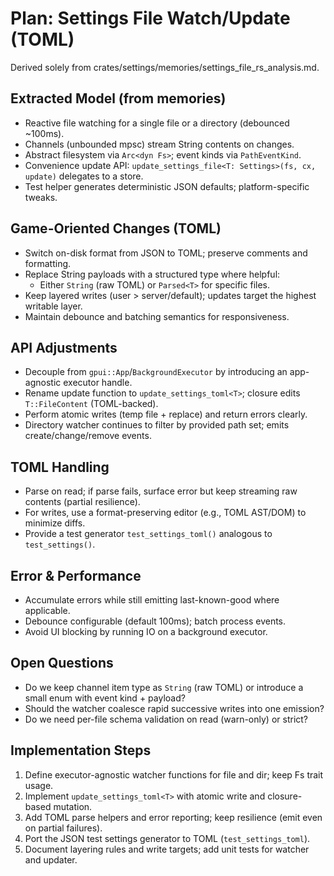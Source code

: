# Plan: Settings File Watch/Update (TOML)

Derived solely from crates/settings/memories/settings_file_rs_analysis.md.

## Extracted Model (from memories)
- Reactive file watching for a single file or a directory (debounced ~100ms).
- Channels (unbounded mpsc) stream String contents on changes.
- Abstract filesystem via `Arc<dyn Fs>`; event kinds via `PathEventKind`.
- Convenience update API: `update_settings_file<T: Settings>(fs, cx, update)` delegates to a store.
- Test helper generates deterministic JSON defaults; platform-specific tweaks.

## Game-Oriented Changes (TOML)
- Switch on-disk format from JSON to TOML; preserve comments and formatting.
- Replace String payloads with a structured type where helpful:
  - Either `String` (raw TOML) or `Parsed<T>` for specific files.
- Keep layered writes (user > server/default); updates target the highest writable layer.
- Maintain debounce and batching semantics for responsiveness.

## API Adjustments
- Decouple from `gpui::App`/`BackgroundExecutor` by introducing an app-agnostic executor handle.
- Rename update function to `update_settings_toml<T>`; closure edits `T::FileContent` (TOML-backed).
- Perform atomic writes (temp file + replace) and return errors clearly.
- Directory watcher continues to filter by provided path set; emits create/change/remove events.

## TOML Handling
- Parse on read; if parse fails, surface error but keep streaming raw contents (partial resilience).
- For writes, use a format-preserving editor (e.g., TOML AST/DOM) to minimize diffs.
- Provide a test generator `test_settings_toml()` analogous to `test_settings()`.

## Error & Performance
- Accumulate errors while still emitting last-known-good where applicable.
- Debounce configurable (default 100ms); batch process events.
- Avoid UI blocking by running IO on a background executor.

## Open Questions
- Do we keep channel item type as `String` (raw TOML) or introduce a small enum with event kind + payload?
- Should the watcher coalesce rapid successive writes into one emission?
- Do we need per-file schema validation on read (warn-only) or strict?

## Implementation Steps
1) Define executor-agnostic watcher functions for file and dir; keep Fs trait usage.
2) Implement `update_settings_toml<T>` with atomic write and closure-based mutation.
3) Add TOML parse helpers and error reporting; keep resilience (emit even on partial failures).
4) Port the JSON test settings generator to TOML (`test_settings_toml`).
5) Document layering rules and write targets; add unit tests for watcher and updater.
